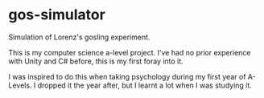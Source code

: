 # gos-simulator
Simulation of Lorenz's gosling experiment. 

This is my computer science a-level project. I've had no prior experience with Unity and C# before, this is my first foray into it. 

I was inspired to do this when taking psychology during my first year of A-Levels. I dropped it the year after, but I learnt a lot when I was studying it.
